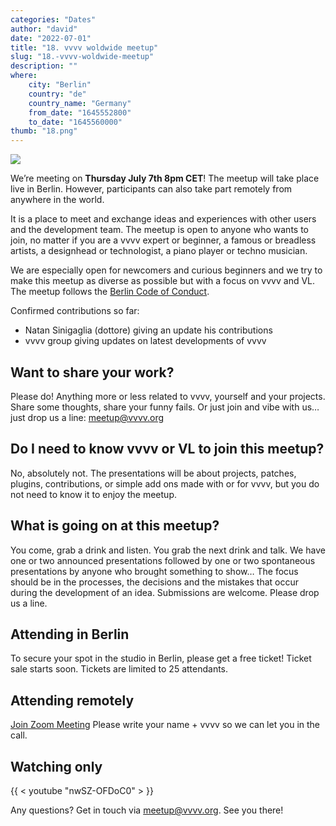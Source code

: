 ```yaml
---
categories: "Dates"
author: "david"
date: "2022-07-01"
title: "18. vvvv woldwide meetup"
slug: "18.-vvvv-woldwide-meetup"
description: ""
where: 
    city: "Berlin"
    country: "de"
    country_name: "Germany"
    from_date: "1645552800"
    to_date: "1645560000"
thumb: "18.png"
---
```



![](18.png) 

We’re meeting on **Thursday July 7th 8pm CET**! The meetup will take place live in Berlin. However, participants can also take part remotely from anywhere in the world.

It is a place to meet and exchange ideas and experiences with other users and the development team.  The meetup is open to anyone who wants to join, no matter if you are a vvvv expert or beginner, a famous or breadless artists, a designhead or technologist, a piano player or techno musician.

We are especially open for newcomers and curious beginners and we try to make this meetup as diverse as possible but with a focus on vvvv and VL.  The meetup follows the [Berlin Code of Conduct](https://berlincodeofconduct.org). 

Confirmed contributions so far:
- Natan Sinigaglia (dottore) giving an update his contributions
- vvvv group giving updates on latest developments of vvvv

##  Want to share your work?
Please do! Anything more or less related to vvvv, yourself and your projects. Share some thoughts, share your funny fails. Or just join and vibe with us… just drop us a line: meetup@vvvv.org

## Do I need to know vvvv or VL to join this meetup?

No, absolutely not. The presentations will be about projects, patches, plugins, contributions, or simple add ons made with or for vvvv, but you do not need to know it to enjoy the meetup.

## What is going on at this meetup?

You come, grab a drink and listen. You grab the next drink and talk. We have one or two announced presentations followed by one or two spontaneous presentations by anyone who brought something to show… The focus should be in the processes, the decisions and the mistakes that occur during the development of an idea. Submissions are welcome. Please drop us a line.

## Attending in Berlin

To secure your spot in the studio in Berlin, please get a free ticket! Ticket sale starts soon. Tickets are limited to 25 attendants.


## Attending remotely

[Join Zoom Meeting](https://us02web.zoom.us/j/84254091493)
Please write your name + vvvv so we can let you in the call.

## Watching only

{{ < youtube "nwSZ-OFDoC0" > }}

Any questions? Get in touch via meetup@vvvv.org. See you there!